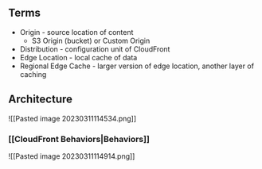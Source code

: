 
## Terms

- Origin - source location of content
	- S3 Origin (bucket) or Custom Origin
- Distribution - configuration unit of CloudFront
- Edge Location - local cache of data
- Regional Edge Cache - larger version of edge location, another layer of caching

## Architecture

![[Pasted image 20230311114534.png]]

### [[CloudFront Behaviors|Behaviors]]

![[Pasted image 20230311114914.png]]